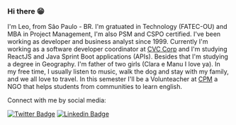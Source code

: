 ### Hi there 😁

I'm Leo, from São Paulo - BR. I'm gratuated in Technology (FATEC-OU) and MBA in Project Management, I'm also PSM and CSPO certified. I've been working as developer and business analyst since 1999. Currently I'm working as a software developer coordinator at [CVC Corp](https://www.linkedin.com/company/cvc/) and I'm studying ReactJS and Java Sprint Boot applications (APIs). Besides that I'm studying a degree in Geography. I'm father of two girls (Clara e Manu I love ya). In my free time, I usually listen to music, walk the dog and stay with my family, and we all love to travel. In this semester I'll be a Volunteacher at [CPM](https://www.cidadaopromundo.org/) a NGO that helps students from communities to learn english.


Connect with me by social media:


[![Twitter Badge](https://img.shields.io/badge/-Twitter-1ca0f1?style=flat-square&labelColor=1ca0f1&logo=twitter&logoColor=white&link=https://twitter.com/leofabalves)](https://twitter.com/leofabalves)
[![Linkedin Badge](https://img.shields.io/badge/-LinkedIn-blue?style=flat-square&logo=Linkedin&logoColor=white&link=https://www.linkedin.com/in/leofabiano/)](https://www.linkedin.com/in/leofabiano/)



<!--
**leofalves/leofalves** is a ✨ _special_ ✨ repository because its `README.md` (this file) appears on your GitHub profile.

Here are some ideas to get you started:

- 🔭 I’m currently working on ...
- 🌱 I’m currently learning ...
- 👯 I’m looking to collaborate on ...
- 🤔 I’m looking for help with ...
- 💬 Ask me about ...
- 📫 How to reach me: ...
- 😄 Pronouns: ...
- ⚡ Fun fact: ...
-->
